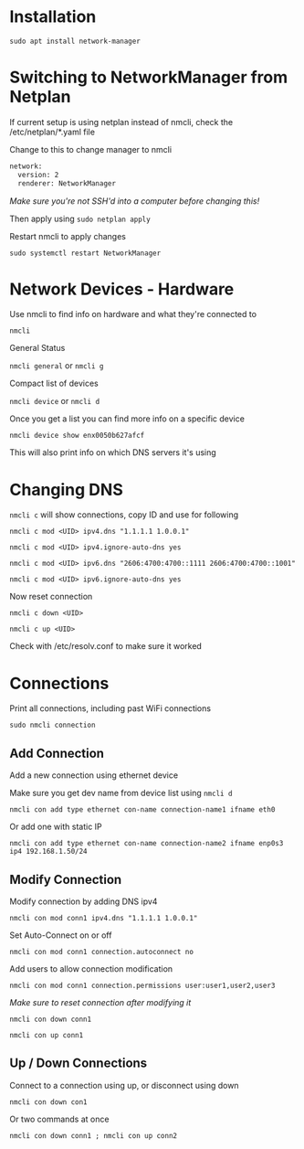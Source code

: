 # Installation
`sudo apt install network-manager`

# Switching to NetworkManager from Netplan
If current setup is using netplan instead of nmcli, check the /etc/netplan/*.yaml file

Change to this to change manager to nmcli

```bash
network:
  version: 2
  renderer: NetworkManager
```

*Make sure you're not SSH'd into a computer before changing this!*

Then apply using `sudo netplan apply`

Restart nmcli to apply changes

`sudo systemctl restart NetworkManager`

# Network Devices - Hardware
Use nmcli to find info on hardware and what they're connected to

`nmcli`

General Status

`nmcli general` or `nmcli g`

Compact list of devices

`nmcli device` or `nmcli d`

Once you get a list you can find more info on a specific device

`nmcli device show enx0050b627afcf`

This will also print info on which DNS servers it's using

# Changing DNS
`nmcli c` will show connections, copy ID and use for following

`nmcli c mod <UID> ipv4.dns "1.1.1.1 1.0.0.1"`

`nmcli c mod <UID> ipv4.ignore-auto-dns yes`

`nmcli c mod <UID> ipv6.dns "2606:4700:4700::1111 2606:4700:4700::1001"`

`nmcli c mod <UID> ipv6.ignore-auto-dns yes`

Now reset connection

`nmcli c down <UID>`

`nmcli c up <UID>`

Check with /etc/resolv.conf to make sure it worked

# Connections
Print all connections, including past WiFi connections

`sudo nmcli connection`

## Add Connection
Add a new connection using ethernet device

Make sure you get dev name from device list using `nmcli d`

`nmcli con add type ethernet con-name connection-name1 ifname eth0`

Or add one with static IP

`nmcli con add type ethernet con-name connection-name2 ifname enp0s3 ip4 192.168.1.50/24`

## Modify Connection
Modify connection by adding DNS ipv4

`nmcli con mod conn1 ipv4.dns "1.1.1.1 1.0.0.1"`

Set Auto-Connect on or off

`nmcli con mod conn1 connection.autoconnect no`

Add users to allow connection modification

`nmcli con mod conn1 connection.permissions user:user1,user2,user3`

*Make sure to reset connection after modifying it*

`nmcli con down conn1`

`nmcli con up conn1`

## Up / Down Connections
Connect to a connection using up, or disconnect using down

`nmcli con down con1`

Or two commands at once

`nmcli con down conn1 ; nmcli con up conn2`


